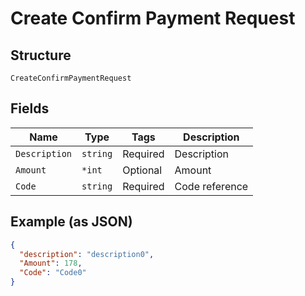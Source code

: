 
# Create Confirm Payment Request

## Structure

`CreateConfirmPaymentRequest`

## Fields

| Name | Type | Tags | Description |
|  --- | --- | --- | --- |
| `Description` | `string` | Required | Description |
| `Amount` | `*int` | Optional | Amount |
| `Code` | `string` | Required | Code reference |

## Example (as JSON)

```json
{
  "description": "description0",
  "Amount": 178,
  "Code": "Code0"
}
```

